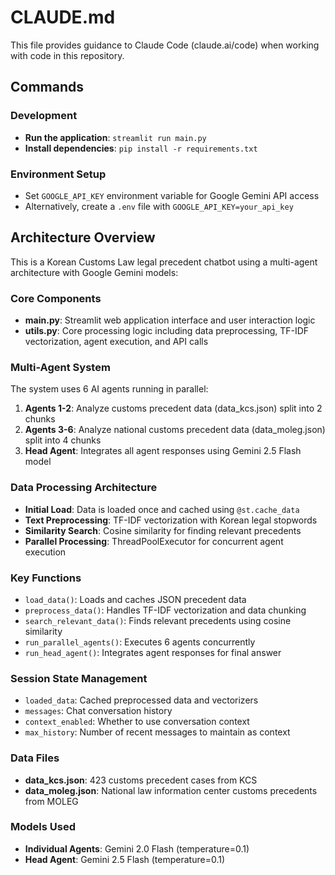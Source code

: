 # CLAUDE.md

This file provides guidance to Claude Code (claude.ai/code) when working with code in this repository.

## Commands

### Development
- **Run the application**: `streamlit run main.py`
- **Install dependencies**: `pip install -r requirements.txt`

### Environment Setup
- Set `GOOGLE_API_KEY` environment variable for Google Gemini API access
- Alternatively, create a `.env` file with `GOOGLE_API_KEY=your_api_key`

## Architecture Overview

This is a Korean Customs Law legal precedent chatbot using a multi-agent architecture with Google Gemini models:

### Core Components
- **main.py**: Streamlit web application interface and user interaction logic
- **utils.py**: Core processing logic including data preprocessing, TF-IDF vectorization, agent execution, and API calls

### Multi-Agent System
The system uses 6 AI agents running in parallel:
1. **Agents 1-2**: Analyze customs precedent data (data_kcs.json) split into 2 chunks
2. **Agents 3-6**: Analyze national customs precedent data (data_moleg.json) split into 4 chunks
3. **Head Agent**: Integrates all agent responses using Gemini 2.5 Flash model

### Data Processing Architecture
- **Initial Load**: Data is loaded once and cached using `@st.cache_data`
- **Text Preprocessing**: TF-IDF vectorization with Korean legal stopwords
- **Similarity Search**: Cosine similarity for finding relevant precedents
- **Parallel Processing**: ThreadPoolExecutor for concurrent agent execution

### Key Functions
- `load_data()`: Loads and caches JSON precedent data
- `preprocess_data()`: Handles TF-IDF vectorization and data chunking
- `search_relevant_data()`: Finds relevant precedents using cosine similarity
- `run_parallel_agents()`: Executes 6 agents concurrently
- `run_head_agent()`: Integrates agent responses for final answer

### Session State Management
- `loaded_data`: Cached preprocessed data and vectorizers
- `messages`: Chat conversation history
- `context_enabled`: Whether to use conversation context
- `max_history`: Number of recent messages to maintain as context

### Data Files
- **data_kcs.json**: 423 customs precedent cases from KCS
- **data_moleg.json**: National law information center customs precedents from MOLEG

### Models Used
- **Individual Agents**: Gemini 2.0 Flash (temperature=0.1)
- **Head Agent**: Gemini 2.5 Flash (temperature=0.1)